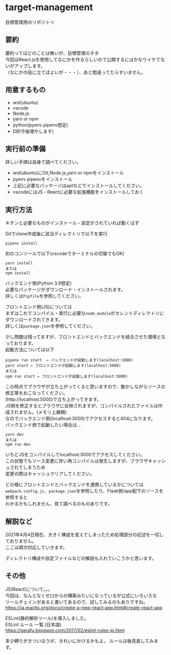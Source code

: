 # target-management

目標管理用のリポジトリ

## 要約

要約ってほどのことは無いが、目標管理のネタ  
今回はReact.jsを使用してなにかを作るらしいので公開するにはかなりイケてないがアップします。  
（なにかの役に立てばよいが・・・）、あと間違ってたらすいません。

## 用意するもの

* wsl(ubuntu)
* vscode
* Node.js
* yarn or npm
* python(pyenv pipenv想定)
* DB(今後増やします)

## 実行前の準備

詳しい手順は自身で調べてください。

* wsl(ubuntu)にGit,Node.js,yarn or npmをインストール  
* pyenv pipenvをインストール
* 上記に必要なパッケージはaptなどでインストールしてください。
* vscodeにはJS・Reactに必要な拡張機能をインストールしておく

## 実行方法

キチンと必要なものがインストール・設定がされていれば動くはず

Gitでclone作成後に該当ディレクトリで以下を実行

```shell
pipenv install
```

別のコンソールで以下(vscodeでターミナルの切替でもOK)

```shell
yarn install
または 
npm install
```

バックエンド側(Python 3.9想定)  
必要なパッケージがダウンロード・インストールされます。  
詳しくは```Pipfile```を参照してください。  

フロントエンド側(JS)については  
まずはこれでコンパイル・実行に必要な```node_module```がカレントディレクトリに  
ダウンロードされてきます。  
詳しくは```package.json```を参照してください。  

少し問題は残ってますが、フロントエンドとバックエンドを結合させた環境となっております。  
起動方法については以下  

```shell
pipenv run start  ← バックエンドが起動します(localhost:3000)
yarn start ← フロントエンドが起動します(localhost:5000)
または
npm run start ← フロントエンドが起動します(localhost:5000)
```

この時点でブラウザが立ち上がってくると思いますので、動かしながらソースの修正等をおこなってください。  
(http://localhost:5000)で立ち上がってきます。  
JS側を修正するとブラウザに反映されますが、コンパイルされたファイルは作成されません。(メモリ上展開)  
なのでバックエンド側(localhost:3000)でアクセスすると404になります。  
バックエンド側で起動したい場合は...  

```shell
yarn dev
または
npm run dev
```

いちどJSをコンパイルしてlocalhost:3000でアクセスしてください。  
この状態でもソース変更に伴い再コンパイルは発生しますが、ブラウザキャッシュされてしまうため  
変更の際はキャッシュクリアしてください。  

どの様にフロントエンドとバックエンドを連携しているかについては  
```webpack.config.js, package.json```を参照したり、Flask側/app配下のソースを参照すると  
わかるかもしれません、見て調べるのものありです。

## 解説など

2021年4月4日現在、大きく構成を変えてしまったため処理部分の記述を一切しておりません。  
ここは順次対応していきます。  

ディレクトリ構成や設定ファイルなどの解説も入れていこうかと思います。

## その他

JS(React)について。。。  
今回は、なんとなくゼロからの構築みたいになっているが公式にいろいろな  
ツールチェインがあると書いてあるので、試してみるのもありですね。  
<https://ja.reactjs.org/docs/create-a-new-react-app.html#create-react-app>

ESLint(静的解析ツール)を導入しました。  
ESLint ルール 一覧 (日本語)  
<https://garafu.blogspot.com/2017/02/eslint-rules-jp.html>

多少縛りがきついほうが、きれいにかけるかもよ。
ルールは後見直してみます。  
